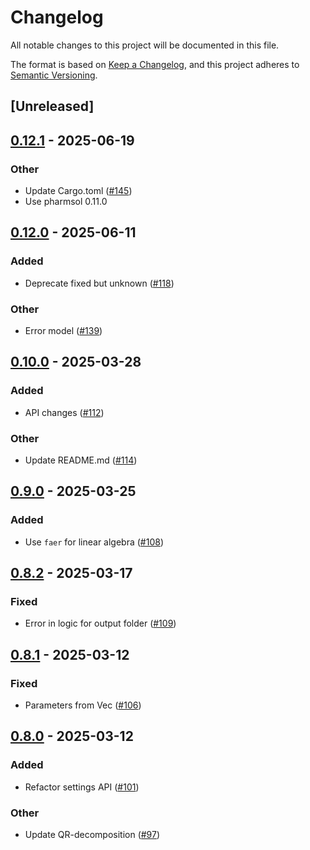 # Changelog

All notable changes to this project will be documented in this file.

The format is based on [Keep a Changelog](https://keepachangelog.com/en/1.0.0/),
and this project adheres to [Semantic Versioning](https://semver.org/spec/v2.0.0.html).

## [Unreleased]

## [0.12.1](https://github.com/LAPKB/PMcore/compare/v0.12.0...v0.12.1) - 2025-06-19

### Other

- Update Cargo.toml ([#145](https://github.com/LAPKB/PMcore/pull/145))
- Use pharmsol 0.11.0

## [0.12.0](https://github.com/LAPKB/PMcore/compare/v0.11.0...v0.12.0) - 2025-06-11

### Added

- Deprecate fixed but unknown ([#118](https://github.com/LAPKB/PMcore/pull/118))

### Other

- Error model ([#139](https://github.com/LAPKB/PMcore/pull/139))

## [0.10.0](https://github.com/LAPKB/PMcore/compare/v0.9.0...v0.10.0) - 2025-03-28

### Added

- API changes ([#112](https://github.com/LAPKB/PMcore/pull/112))

### Other

- Update README.md ([#114](https://github.com/LAPKB/PMcore/pull/114))

## [0.9.0](https://github.com/LAPKB/PMcore/compare/v0.8.2...v0.9.0) - 2025-03-25

### Added

- Use `faer` for linear algebra ([#108](https://github.com/LAPKB/PMcore/pull/108))

## [0.8.2](https://github.com/LAPKB/PMcore/compare/v0.8.1...v0.8.2) - 2025-03-17

### Fixed

- Error in logic for output folder ([#109](https://github.com/LAPKB/PMcore/pull/109))

## [0.8.1](https://github.com/LAPKB/PMcore/compare/v0.8.0...v0.8.1) - 2025-03-12

### Fixed

- Parameters from Vec<Parameter> ([#106](https://github.com/LAPKB/PMcore/pull/106))

## [0.8.0](https://github.com/LAPKB/PMcore/compare/v0.7.6...v0.8.0) - 2025-03-12

### Added

- Refactor settings API ([#101](https://github.com/LAPKB/PMcore/pull/101))

### Other

- Update QR-decomposition ([#97](https://github.com/LAPKB/PMcore/pull/97))
